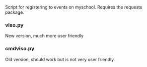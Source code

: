 Script for registering to events on myschool.
Requires the requests package.

### viso.py ###
New version, much more user friendly

### cmdviso.py ###
Old version, should work but is not very user friendly.

